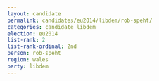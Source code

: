 ```yaml
---
layout: candidate
permalink: candidates/eu2014/libdem/rob-speht/
categories: candidate libdem
election: eu2014
list-rank: 2
list-rank-ordinal: 2nd
person: rob-speht
region: wales
party: libdem
---
```

